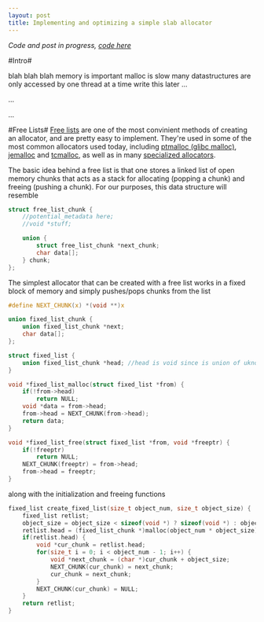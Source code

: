 ```yaml
---
layout: post
title: Implementing and optimizing a simple slab allocator
---
```


*Code and post in progress, [code here](github.com/schets/fast_alloc)*

#Intro#

blah blah blah memory is important malloc is slow many datastructures are only accessed by one thread at a time write this later ...

...

...

#Free Lists#
[Free lists](https://en.wikipedia.org/wiki/Free_list) are one of the most convinient methods of creating an allocator, and are pretty easy to implement. They're used in some of the most common allocators used today, including [ptmalloc (glibc malloc)](http://code.woboq.org/userspace/glibc/malloc), [jemalloc](http://www.canonware.com/jemalloc/) and [tcmalloc](http://goog-perftools.sourceforge.net/doc/tcmalloc.html), as well as in many [specialized allocators](http://gameprogrammingpatterns.com/object-pool.html).

The basic idea behind a free list is that one stores a linked list of open memory chunks that acts as a stack for allocating (popping a chunk) and freeing (pushing a chunk). For our purposes, this data structure will resemble

```C
struct free_list_chunk {
    //potential_metadata here;
    //void *stuff;

    union {
        struct free_list_chunk *next_chunk;
        char data[];
    } chunk;
};
```

The simplest allocator that can be created with a free list works in a fixed block of memory and simply pushes/pops chunks from the list

```C
#define NEXT_CHUNK(x) *(void **)x

union fixed_list_chunk {
    union fixed_list_chunk *next;
    char data[];
};

struct fixed_list {
    union fixed_list_chunk *head; //head is void since is union of uknown types
}

void *fixed_list_malloc(struct fixed_list *from) {
    if(!from->head)
        return NULL;
    void *data = from->head;
    from->head = NEXT_CHUNK(from->head);
    return data;
}

void *fixed_list_free(struct fixed_list *from, void *freeptr) {
    if(!freeptr)
        return NULL;
    NEXT_CHUNK(freeptr) = from->head;
    from->head = freeptr;
}
```

along with the initialization and freeing functions

```C
fixed_list create_fixed_list(size_t object_num, size_t object_size) {
    fixed_list retlist;
    object_size = object_size < sizeof(void *) ? sizeof(void *) : object_size; //also padding...
    retlist.head = (fixed_list_chunk *)malloc(object_num * object_size);
    if(retlist.head) {
        void *cur_chunk = retlist.head;
        for(size_t i = 0; i < object_num - 1; i++) {
            void *next_chunk = (char *)cur_chunk + object_size;
            NEXT_CHUNK(cur_chunk) = next_chunk;
            cur_chunk = next_chunk;
        }
        NEXT_CHUNK(cur_chunk) = NULL;
    }
    return retlist;
}
```
